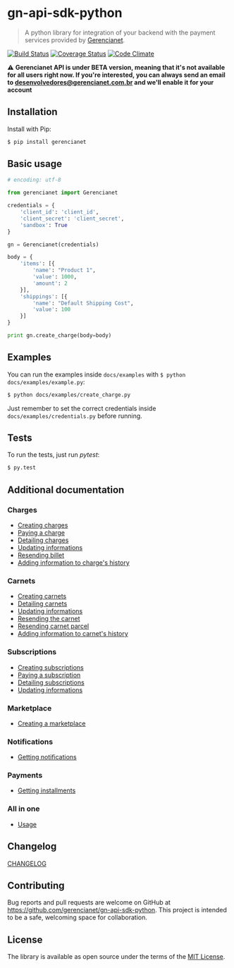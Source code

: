 # gn-api-sdk-python

> A python library for integration of your backend with the payment services
provided by [Gerencianet](http://gerencianet.com.br).

[![Build Status](https://travis-ci.org/gerencianet/gn-api-sdk-python.svg)](https://travis-ci.org/gerencianet/gn-api-sdk-python)
[![Coverage Status](https://coveralls.io/repos/gerencianet/gn-api-sdk-python/badge.svg?branch=master&service=github)](https://coveralls.io/github/gerencianet/gn-api-sdk-python?branch=master)
[![Code Climate](https://codeclimate.com/github/gerencianet/gn-api-sdk-python/badges/gpa.svg)](https://codeclimate.com/github/gerencianet/gn-api-sdk-python)

:warning: **Gerencianet API is under BETA version, meaning that it's not available for all users right now. If you're interested, you can always send an email to
desenvolvedores@gerencianet.com.br and we'll enable it for your account**

## Installation

Install with Pip:

```bash
$ pip install gerencianet
```

## Basic usage

```python
# encoding: utf-8

from gerencianet import Gerencianet

credentials = {
    'client_id': 'client_id',
    'client_secret': 'client_secret',
    'sandbox': True
}

gn = Gerencianet(credentials)

body = {
    'items': [{
        'name': "Product 1",
        'value': 1000,
        'amount': 2
    }],
    'shippings': [{
        'name': "Default Shipping Cost",
        'value': 100
    }]
}

print gn.create_charge(body=body)

```

## Examples

You can run the examples inside `docs/examples` with
`$ python docs/examples/example.py`:

```bash
$ python docs/examples/create_charge.py
```

Just remember to set the correct credentials inside `docs/examples/credentials.py` before running.

## Tests

To run the tests, just run *pytest*:

```bash
$ py.test
```

## Additional documentation

### Charges

- [Creating charges](/docs/charges.md)
- [Paying a charge](/docs/charge-payment.md)
- [Detailing charges](/docs/charge-detailing.md)
- [Updating informations](/docs/charge-update.md)
- [Resending billet](/docs/charge-resend-billet.md)
- [Adding information to charge's history](/docs/charge-create-history.md)

### Carnets

- [Creating carnets](/docs/carnets.md)
- [Detailing carnets](/docs/carnet-detailing.md)
- [Updating informations](/docs/carnet-update.md)
- [Resending the carnet](/docs/carnet-resend.md)
- [Resending carnet parcel](/docs/carnet-resend-parcel.md)
- [Adding information to carnet's history](/docs/carnet-create-history.md)

### Subscriptions

- [Creating subscriptions](/docs/subscriptions.md)
- [Paying a subscription](/docs/subscription-payment.md)
- [Detailing subscriptions](/docs/subscription-detailing.md)
- [Updating informations](/docs/subscription-update.md)

### Marketplace

- [Creating a marketplace](/docs/charge-with-marketplace.md)

### Notifications

- [Getting notifications](/docs/notifications.md)

### Payments

- [Getting installments](/docs/installments.md)

### All in one

- [Usage](/docs/all-in-one.md)

## Changelog

[CHANGELOG](CHANGELOG.md)

## Contributing

Bug reports and pull requests are welcome on GitHub at https://github.com/gerencianet/gn-api-sdk-python. This project is intended to be a safe, welcoming space for collaboration.

## License

The library is available as open source under the terms of the [MIT License](LICENSE).
